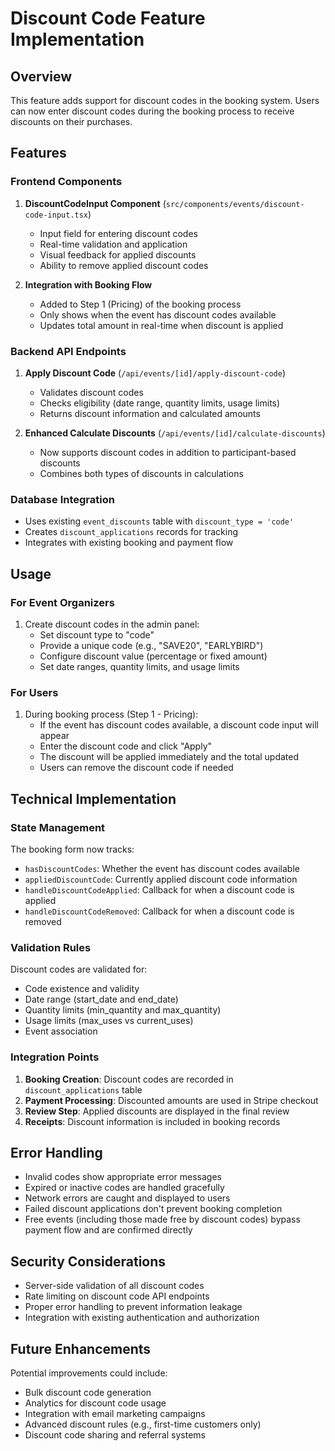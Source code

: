 # Discount Code Feature Implementation

## Overview

This feature adds support for discount codes in the booking system. Users can now enter discount codes during the booking process to receive discounts on their purchases.

## Features

### Frontend Components

1. **DiscountCodeInput Component** (`src/components/events/discount-code-input.tsx`)
   - Input field for entering discount codes
   - Real-time validation and application
   - Visual feedback for applied discounts
   - Ability to remove applied discount codes

2. **Integration with Booking Flow**
   - Added to Step 1 (Pricing) of the booking process
   - Only shows when the event has discount codes available
   - Updates total amount in real-time when discount is applied

### Backend API Endpoints

1. **Apply Discount Code** (`/api/events/[id]/apply-discount-code`)
   - Validates discount codes
   - Checks eligibility (date range, quantity limits, usage limits)
   - Returns discount information and calculated amounts

2. **Enhanced Calculate Discounts** (`/api/events/[id]/calculate-discounts`)
   - Now supports discount codes in addition to participant-based discounts
   - Combines both types of discounts in calculations

### Database Integration

- Uses existing `event_discounts` table with `discount_type = 'code'`
- Creates `discount_applications` records for tracking
- Integrates with existing booking and payment flow

## Usage

### For Event Organizers

1. Create discount codes in the admin panel:
   - Set discount type to "code"
   - Provide a unique code (e.g., "SAVE20", "EARLYBIRD")
   - Configure discount value (percentage or fixed amount)
   - Set date ranges, quantity limits, and usage limits

### For Users

1. During booking process (Step 1 - Pricing):
   - If the event has discount codes available, a discount code input will appear
   - Enter the discount code and click "Apply"
   - The discount will be applied immediately and the total updated
   - Users can remove the discount code if needed

## Technical Implementation

### State Management

The booking form now tracks:
- `hasDiscountCodes`: Whether the event has discount codes available
- `appliedDiscountCode`: Currently applied discount code information
- `handleDiscountCodeApplied`: Callback for when a discount code is applied
- `handleDiscountCodeRemoved`: Callback for when a discount code is removed

### Validation Rules

Discount codes are validated for:
- Code existence and validity
- Date range (start_date and end_date)
- Quantity limits (min_quantity and max_quantity)
- Usage limits (max_uses vs current_uses)
- Event association

### Integration Points

1. **Booking Creation**: Discount codes are recorded in `discount_applications` table
2. **Payment Processing**: Discounted amounts are used in Stripe checkout
3. **Review Step**: Applied discounts are displayed in the final review
4. **Receipts**: Discount information is included in booking records

## Error Handling

- Invalid codes show appropriate error messages
- Expired or inactive codes are handled gracefully
- Network errors are caught and displayed to users
- Failed discount applications don't prevent booking completion
- Free events (including those made free by discount codes) bypass payment flow and are confirmed directly

## Security Considerations

- Server-side validation of all discount codes
- Rate limiting on discount code API endpoints
- Proper error handling to prevent information leakage
- Integration with existing authentication and authorization

## Future Enhancements

Potential improvements could include:
- Bulk discount code generation
- Analytics for discount code usage
- Integration with email marketing campaigns
- Advanced discount rules (e.g., first-time customers only)
- Discount code sharing and referral systems
